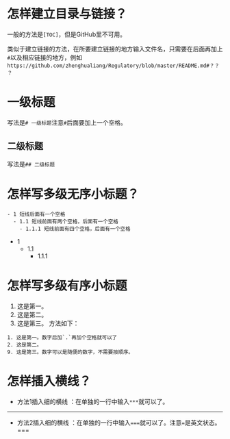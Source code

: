 # 怎样建立目录与链接？
一般的方法是`[TOC]`，但是GitHub里不可用。

类似于建立链接的方法，在所要建立链接的地方输入文件名，只需要在后面再加上`#`以及相应链接的地方，例如`https://github.com/zhenghualiang/Regulatory/blob/master/README.md#？？？`

# 一级标题
写法是`# 一级标题`注意`#`后面要加上一个空格。
## 二级标题
写法是`## 二级标题`
# 怎样写多级无序小标题？
```
- 1 短线后面有一个空格
  - 1.1 短线前面有两个空格，后面有一个空格
    - 1.1.1 短线前面有四个空格，后面有一个空格
```

- 1
  - 1.1
    - 1.1.1
    
# 怎样写多级有序小标题
1. 这是第一。
2. 这是第二。
9. 这是第三。
方法如下：
```
1. 这是第一。数字后加`.`再加个空格就可以了
2. 这是第二。
9. 这是第三。数字可以是随便的数字，不需要按顺序。
```

# 怎样插入横线？
* 方法1插入细的横线 ：在单独的一行中输入`***`就可以了。
***
* 方法2插入细的横线 ：在单独的一行中输入`===`就可以了。注意`=`是英文状态。
===
